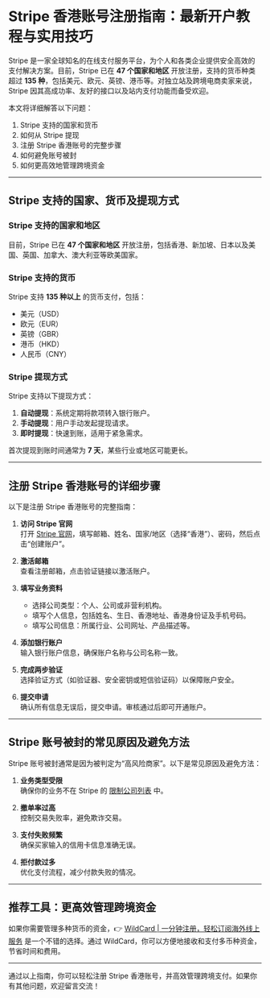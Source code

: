 # Stripe 香港账号注册指南：最新开户教程与实用技巧

Stripe 是一家全球知名的在线支付服务平台，为个人和各类企业提供安全高效的支付解决方案。目前，Stripe 已在 **47 个国家和地区** 开放注册，支持的货币种类超过 **135 种**，包括美元、欧元、英镑、港币等。对独立站及跨境电商卖家来说，Stripe 因其高成功率、友好的接口以及站内支付功能而备受欢迎。

本文将详细解答以下问题：

1. Stripe 支持的国家和货币
2. 如何从 Stripe 提现
3. 注册 Stripe 香港账号的完整步骤
4. 如何避免账号被封
5. 如何更高效地管理跨境资金

---

## Stripe 支持的国家、货币及提现方式

### Stripe 支持的国家和地区
目前，Stripe 已在 **47 个国家和地区** 开放注册，包括香港、新加坡、日本以及美国、英国、加拿大、澳大利亚等欧美国家。

### Stripe 支持的货币
Stripe 支持 **135 种以上** 的货币支付，包括：
- 美元（USD）
- 欧元（EUR）
- 英镑（GBR）
- 港币（HKD）
- 人民币（CNY）

### Stripe 提现方式
Stripe 支持以下提现方式：
1. **自动提现**：系统定期将款项转入银行账户。
2. **手动提现**：用户手动发起提现请求。
3. **即时提现**：快速到账，适用于紧急需求。

首次提现到账时间通常为 **7 天**，某些行业或地区可能更长。

---

## 注册 Stripe 香港账号的详细步骤

以下是注册 Stripe 香港账号的完整指南：

1. **访问 Stripe 官网**  
   打开 [Stripe 官网](https://dashboard.stripe.com/register)，填写邮箱、姓名、国家/地区（选择“香港”）、密码，然后点击“创建账户”。

2. **激活邮箱**  
   查看注册邮箱，点击验证链接以激活账户。

3. **填写业务资料**  
   - 选择公司类型：个人、公司或非营利机构。
   - 填写个人信息，包括姓名、生日、香港地址、香港身份证及手机号码。
   - 填写公司信息：所属行业、公司网址、产品描述等。

4. **添加银行账户**  
   输入银行账户信息，确保账户名称与公司名称一致。

5. **完成两步验证**  
   选择验证方式（如验证器、安全密钥或短信验证码）以保障账户安全。

6. **提交申请**  
   确认所有信息无误后，提交申请。审核通过后即可开通账户。

---

## Stripe 账号被封的常见原因及避免方法

Stripe 账号被封通常是因为被判定为“高风险商家”。以下是常见原因及避免方法：

1. **业务类型受限**  
   确保你的业务不在 Stripe 的 [限制公司列表](https://stripe.com/zh-cn-us/legal/restricted-businesses) 中。

2. **撤单率过高**  
   控制交易失败率，避免欺诈交易。

3. **支付失败频繁**  
   确保买家输入的信用卡信息准确无误。

4. **拒付款过多**  
   优化支付流程，减少付款失败的情况。

---

## 推荐工具：更高效管理跨境资金

如果你需要管理多种货币的资金，👉 [WildCard | 一分钟注册，轻松订阅海外线上服务](https://bbtdd.com/WildCard) 是一个不错的选择。通过 WildCard，你可以方便地接收和支付多币种资金，节省时间和费用。

---

通过以上指南，你可以轻松注册 Stripe 香港账号，并高效管理跨境支付。如果你有其他问题，欢迎留言交流！